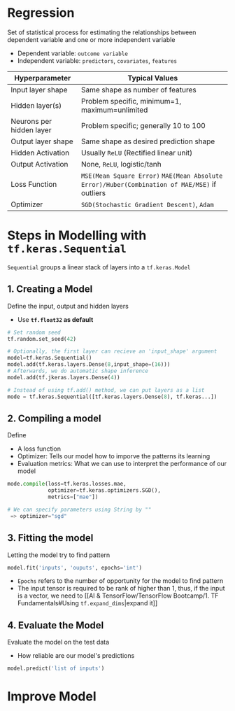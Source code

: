 # Regression
Set of statistical process for estimating the relationships between dependent variable and one or more independent variable
- Dependent variable: `outcome variable`
- Independent variable: `predictors`, `covariates`, `features`

| Hyperparameter           | Typical Values                                                                                |
| ------------------------ | --------------------------------------------------------------------------------------------- |
| Input layer shape        | Same shape as number of features                                                              |
| Hidden layer(s)          | Problem specific, minimum=1, maximum=unlimited                                                |
| Neurons per hidden layer | Problem specific; generally 10 to 100                                                         |
| Output layer shape       | Same shape as desired prediction shape                                                        |
| Hidden Activation        | Usually `ReLU` (Rectified linear unit)                                                        |
| Output Activation        | None, `ReLU`, logistic/tanh                                                                   |
| Loss Function            | `MSE(Mean Square Error)` `MAE(Mean Absolute Error)/Huber(Combination of MAE/MSE)` if outliers |
| Optimizer                | `SGD(Stochastic Gradient Descent)`, `Adam`                                                    |

# Steps in Modelling with `tf.keras.Sequential`
`Sequential` groups a linear stack of layers into a `tf.keras.Model`

## 1. Creating a Model
Define the input, output and hidden layers
- Use **`tf.float32` as default**
```python
# Set random seed
tf.random.set_seed(42)

# Optionally, the first layer can recieve an 'input_shape' argument
model=tf.keras.Sequential()
model.add(tf.keras.layers.Dense(8,input_shape=(16)))
# Afterwards, we do automatic shape inference
model.add(tf.jkeras.layers.Dense(4))

# Instead of using tf.add() method, we can put layers as a list
mode = tf.keras.Sequential([tf.keras.layers.Dense(8), tf.keras...])

```

## 2. Compiling a model
Define 
- A loss function 
- Optimizer: Tells our model how to imporve the patterns its learning 
- Evaluation metrics: What we can use to interpret the performance of our model
```python
mode.compile(loss=tf.keras.losses.mae,
			 optimizer=tf.keras.optimizers.SGD(),
			 metrics=["mae"])

# We can specify parameters using String by ""
 => optimizer="sgd"
```


## 3. Fitting the model
Letting the model try to find pattern
```python
model.fit('inputs', 'ouputs', epochs='int') 
```
- `Epochs` refers to the number of opportunity for the model to find pattern
- The input tensor is required to be rank of higher than 1, thus, if the input is a vector, we need to [[AI & TensorFlow/TensorFlow Bootcamp/1. TF Fundamentals#Using `tf.expand_dims`|expand it]]

## 4. Evaluate the Model
Evaluate the model on the test data
- How reliable are our model's predictions
```python
model.predict('list of inputs')
```

# Improve Model
